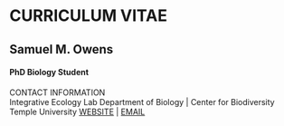 # **CURRICULUM VITAE**
## **Samuel M. Owens**
#### **PhD Biology Student**

CONTACT INFORMATION		      
Integrative Ecology Lab 
Department of Biology | Center for Biodiversity
Temple University
[WEBSITE](https://sites.temple.edu/smowens/) | [EMAIL](mailto:sam.owens@temple.edu)
